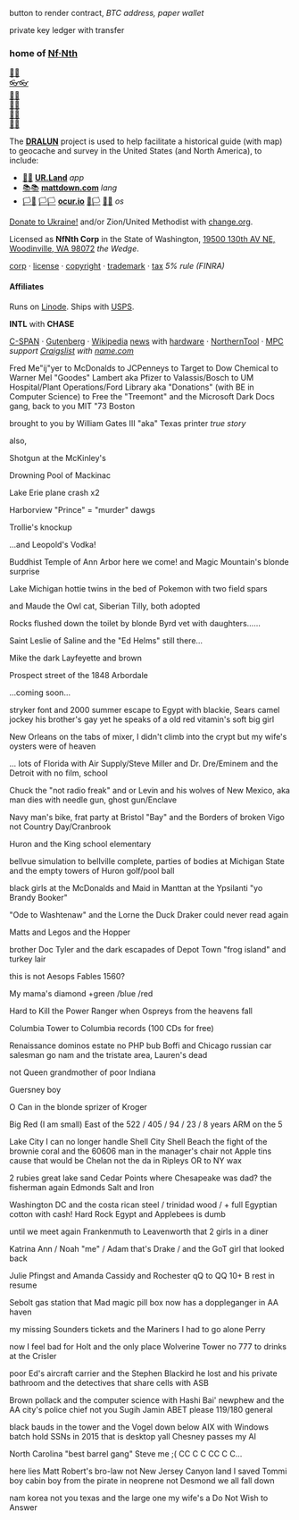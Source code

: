 
button to render contract, 
*BTC address, paper wallet*

private key ledger with transfer

### home of [Nf·Nth](https://github.com/nfnth)

[🙂🙂](https://xn--938ha.ws)<br/>
[👓👓](http://xn--4p8ha.ws)<br/>
[🧤🧤](http://xn--uv9ha.ws)<br/>
[👖👖](http://xn--7p8ha.ws)<br/>
[🧦🧦](http://xn--wv9ha.ws)<br/>
[👟👟](http://xn--hq8ha.ws)

The **[DRALUN](https://dralun.com)** project is used to help facilitate a historical guide (with map) to geocache and survey in the United States (and North America), to include:

- [🌳🌳](https://xn--wh8ha.ws) **[UR.Land](https://ur.land)** *app*
- [📚📚](https://xn--zt8ha.ws) **[mattdown.com](https://mattdown.com)** *lang*
- [🏳🏴](https://xn--en8hc.ws) [🏳🏳](https://xn--en8ha.ws) **[ocur.io](https://ocur.io)** [🏴🏳](https://xn--en8hb.ws) [🏴🏴](https://xn--fn8ha.ws) *os*

[Donate to Ukraine!](https://engine.presearch.org/search?q=donate+to+ukraine) and/or Zion/United Methodist with [change.org](https://www.change.org/).

Licensed as **NfNth Corp** in the State of Washington, [19500 130th AV NE, Woodinville, WA 98072](https://www.mapbox.com) *the Wedge*.

[corp](https://ccfs.sos.wa.gov/#/Dashboard) · [license](https://secure.dor.wa.gov/) · [copyright](https://eco.copyright.gov) · [trademark](https://www.uspto.gov/) · [tax](https://blue.kingcounty.com/Assessor/eRealProperty/Dashboard.aspx?ParcelNbr=1428900123) *5% rule (FINRA)*

#### Affiliates

Runs on [Linode](https://cloud.linode.com). Ships with [USPS](https://www.usps.com/business/web-tools-apis/documentation-updates.htm).

**INTL** with **CHASE**

[C-SPAN](https://www.c-span.org) · [Gutenberg](http://www.gutenberg.org) · [Wikipedia](https://www.wikipedia.org/wiki/Special:Random) [news](https://wikipedia.org/wiki/Main_Page) with [hardware](https://www.made-in-china.com/products-search/hot-china-products/Intel_Tablet.html) · [NorthernTool](https://www.northerntool.com/) · [MPC](https://www.makeplayingcards.com) *support [Craigslist](https://craigslist.com) with [name.com](https://name.com)*

Fred Me"ij"yer to McDonalds to JCPenneys to Target to Dow Chemical to Warner Mel "Goodes" Lambert aka Pfizer to Valassis/Bosch to UM Hospital/Plant Operations/Ford Library aka "Donations" (with BE in Computer Science) to Free the "Treemont" and the Microsoft Dark Docs gang, back to you MIT "73 Boston

brought to you by William Gates III "aka" Texas printer *true story*

also,

Shotgun at the McKinley's

Drowning Pool of Mackinac

Lake Erie plane crash x2

Harborview "Prince" = "murder" dawgs

Trollie's knockup

...and Leopold's Vodka!

Buddhist Temple of Ann Arbor here we come! and Magic Mountain's blonde surprise

Lake Michigan hottie twins in the bed of Pokemon with two field spars

and Maude the Owl cat, Siberian Tilly, both adopted

Rocks flushed down the toilet by blonde Byrd vet with daughters......

Saint Leslie of Saline and the "Ed Helms" still there...

Mike the dark Layfeyette and brown

Prospect street of the 1848 Arbordale 

...coming soon...

stryker font and 2000 summer escape to Egypt with blackie, Sears camel jockey his brother's gay yet he speaks of a old red vitamin's soft big girl

New Orleans on the tabs of mixer, I didn't climb into the crypt but my wife's oysters were of heaven

... lots of Florida with Air Supply/Steve Miller and Dr. Dre/Eminem and the Detroit with no film, school

Chuck the "not radio freak" and or Levin and his wolves of New Mexico, aka man dies with needle gun, ghost gun/Enclave

Navy man's bike, frat party at Bristol "Bay" and the Borders of broken Vigo not Country Day/Cranbrook

Huron and the King school elementary

bellvue simulation to bellville complete, parties of bodies at Michigan State and the empty towers of Huron golf/pool ball

black girls at the McDonalds and Maid in Manttan at the Ypsilanti "yo Brandy Booker"

"Ode to Washtenaw" and the Lorne the Duck Draker could never read again

Matts and Legos and the Hopper 

brother Doc Tyler and the dark escapades of Depot Town "frog island" and turkey lair

this is not Aesops Fables 1560?

My mama's diamond +green /blue /red

Hard to Kill the Power Ranger when Ospreys from the heavens fall

Columbia Tower to Columbia records (100 CDs for free)

Renaissance dominos estate no PHP bub Boffi and Chicago russian car salesman go nam and the tristate area, Lauren's dead

not Queen grandmother of poor Indiana

Guersney boy 

O Can in the blonde sprizer of Kroger

Big Red (I am small) East of the 522 / 405 / 94 / 23 / 8 years ARM on the 5

Lake City I can no longer handle Shell City Shell Beach the fight of the brownie coral and the 60606 man in the manager's chair not Apple tins cause that would be Chelan not the da in Ripleys OR to NY wax

2 rubies great lake sand Cedar Points where Chesapeake was dad? the fisherman again Edmonds Salt and Iron

Washington DC and the costa rican steel / trinidad wood / + full Egyptian cotton with cash! Hard Rock Egypt and Applebees is dumb 

until we meet again Frankenmuth to Leavenworth that 2 girls in a diner

Katrina Ann / Noah "me" / Adam that's Drake / and the GoT girl that looked back

Julie Pfingst and Amanda Cassidy and Rochester qQ to QQ 10+ B rest in resume

Sebolt gas station that Mad magic pill box now has a doppleganger in AA haven

my missing Sounders tickets and the Mariners I had to go alone Perry

now I feel bad for Holt and the only place Wolverine Tower no 777 to drinks at the Crisler

poor Ed's aircraft carrier and the Stephen Blackird he lost and his private bathroom and the detectives that share cells with ASB

Brown pollack and the computer science with Hashi Bai' newphew and the AA city's police chief not you Sugih Jamin ABET please 119/180 general

black bauds in the tower and the Vogel down below AIX with Windows batch hold SSNs in 2015 that is desktop yall Chesney passes my AI

North Carolina "best barrel gang" Steve me ;( CC C C CC C C...

here lies Matt Robert's bro-law not New Jersey Canyon land I saved Tommi boy cabin boy from the pirate in neoprene not Desmond we all fall down

nam korea not you texas and the large one my wife's a Do Not Wish to Answer
